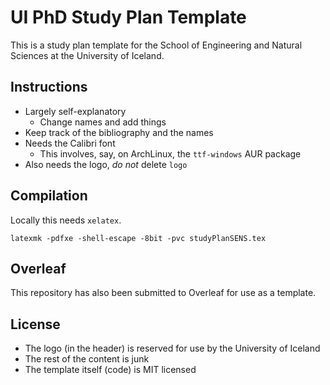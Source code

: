 # UI PhD Study Plan Template

This is a study plan template for the School of Engineering and Natural Sciences at the University of Iceland.

## Instructions

- Largely self-explanatory
  - Change names and add things
- Keep track of the bibliography and the names
- Needs the Calibri font
  - This involves, say, on ArchLinux, the `ttf-windows` AUR package
- Also needs the logo, _do not_ delete `logo`

## Compilation

Locally this needs `xelatex`.

```{bash}
latexmk -pdfxe -shell-escape -8bit -pvc studyPlanSENS.tex
```

## Overleaf

This repository has also been submitted to Overleaf for use as a template.

## License

- The logo (in the header) is reserved for use by the University of Iceland
- The rest of the content is junk
- The template itself (code) is MIT licensed
